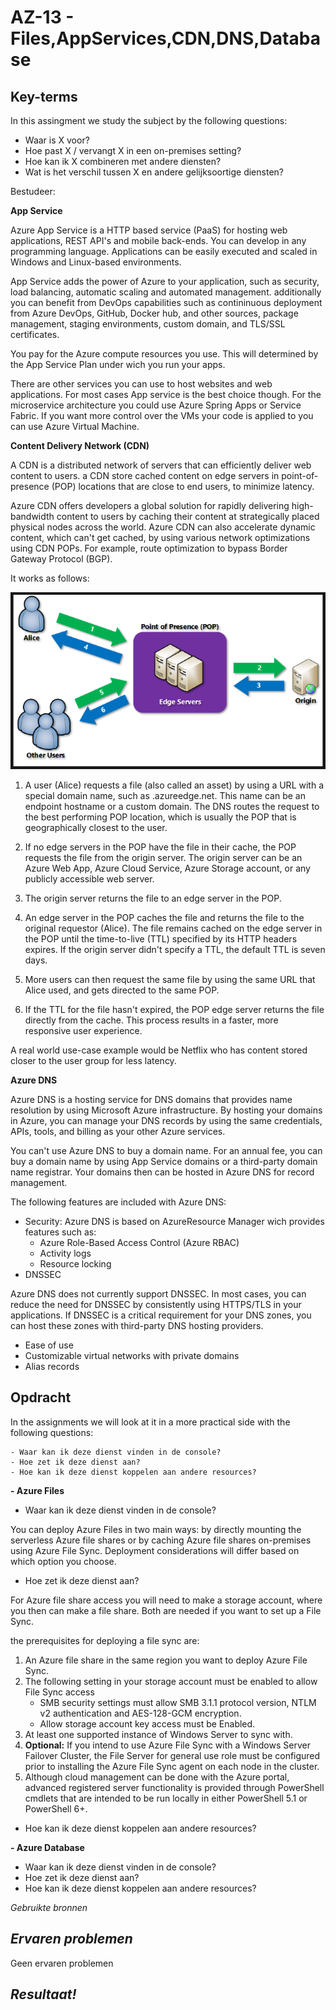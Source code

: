 **AZ-13 - Files,AppServices,CDN,DNS,Database**
===
**Key-terms**
---
In this assingment we study the subject by the following questions:

- Waar is X voor?
- Hoe past X / vervangt X in een on-premises setting?
- Hoe kan ik X combineren met andere diensten?
- Wat is het verschil tussen X en andere gelijksoortige diensten?

Bestudeer:

**App Service**

Azure App Service is a HTTP based service (PaaS) for hosting web applications, REST API's and mobile back-ends. You can develop in any programming language. Applications can be easily executed and scaled in Windows and Linux-based environments.

App Service adds the power of Azure to your application, such as security, load balancing, automatic scaling and automated management. additionally you can benefit from DevOps capabilities such as contininuous deployment from Azure DevOps, GitHub, Docker hub, and other sources, package management, staging environments, custom domain, and TLS/SSL certificates.

You pay for the Azure compute resources you use. This will determined by the App Service Plan under wich you run your apps.

There are other services you can use to host websites and web applications. For most cases App service is the best choice though. For the microservice architecture you could use Azure Spring Apps or Service Fabric. If you want more control over the VMs your code is applied to you can use Azure Virtual Machine. 

**Content Delivery Network (CDN)**

A CDN is a distributed network of servers that can efficiently deliver web content to users. a CDN store cached content on edge servers in point-of-presence (POP) locations that are close to end users, to minimize latency.

Azure CDN offers developers a global solution for rapidly delivering high-bandwidth content to users by caching their content at strategically placed physical nodes across the world. Azure CDN can also accelerate dynamic content, which can't get cached, by using various network optimizations using CDN POPs. For example, route optimization to bypass Border Gateway Protocol (BGP).

It works as follows:

![CDN](../../00_includes/AZ-13/CDN.png)

1. A user (Alice) requests a file (also called an asset) by using a URL with a special domain name, such as <endpoint name>.azureedge.net. This name can be an endpoint hostname or a custom domain. The DNS routes the request to the best performing POP location, which is usually the POP that is geographically closest to the user.

2. If no edge servers in the POP have the file in their cache, the POP requests the file from the origin server. The origin server can be an Azure Web App, Azure Cloud Service, Azure Storage account, or any publicly accessible web server.

3. The origin server returns the file to an edge server in the POP.

4. An edge server in the POP caches the file and returns the file to the original requestor (Alice). The file remains cached on the edge server in the POP until the time-to-live (TTL) specified by its HTTP headers expires. If the origin server didn't specify a TTL, the default TTL is seven days.

5. More users can then request the same file by using the same URL that Alice used, and gets directed to the same POP.

6. If the TTL for the file hasn't expired, the POP edge server returns the file directly from the cache. This process results in a faster, more responsive user experience.

A real world use-case example would be Netflix who has content stored closer to the user group for less latency.

**Azure DNS**

Azure DNS is a hosting service for DNS domains that provides name resolution by using Microsoft Azure infrastructure. By hosting your domains in Azure, you can manage your DNS records by using the same credentials, APIs, tools, and billing as your other Azure services.

You can't use Azure DNS to buy a domain name. For an annual fee, you can buy a domain name by using App Service domains or a third-party domain name registrar. Your domains then can be hosted in Azure DNS for record management.

The following features are included with Azure DNS:

- Security: Azure DNS is based on AzureResource Manager wich provides features such as:
    - Azure Role-Based Access Control (Azure RBAC)
    - Activity logs
    - Resource locking
- DNSSEC

Azure DNS does not currently support DNSSEC. In most cases, you can reduce the need for DNSSEC by consistently using HTTPS/TLS in your applications. If DNSSEC is a critical requirement for your DNS zones, you can host these zones with third-party DNS hosting providers.

- Ease of use
- Customizable virtual networks with private domains
- Alias records


**Opdracht**
---

In the assignments we will look at it in a more practical side with the following questions:

    - Waar kan ik deze dienst vinden in de console?
    - Hoe zet ik deze dienst aan?
    - Hoe kan ik deze dienst koppelen aan andere resources?

**- Azure Files**

- Waar kan ik deze dienst vinden in de console?

You can deploy Azure Files in two main ways: by directly mounting the serverless Azure file shares or by caching Azure file shares on-premises using Azure File Sync. Deployment considerations will differ based on which option you choose.

- Hoe zet ik deze dienst aan?

For Azure file share access you will need to make a storage account, where you then can make a file share. Both are needed if you want to set up a File Sync.

the prerequisites for deploying a file sync are:

1. An Azure file share in the same region you want to deploy Azure File Sync.
2. The following setting in your storage account must be enabled to allow File Sync access
    - SMB security settings must allow SMB 3.1.1 protocol version, NTLM v2 authentication and AES-128-GCM encryption.
    - Allow storage account key access must be Enabled.
3. At least one supported instance of Windows Server to sync with.
4. **Optional:** If you intend to use Azure File Sync with a Windows Server Failover Cluster, the File Server for general use role must be configured prior to installing the Azure File Sync agent on each node in the cluster. 
5. Although cloud management can be done with the Azure portal, advanced registered server functionality is provided through PowerShell cmdlets that are intended to be run locally in either PowerShell 5.1 or PowerShell 6+.

- Hoe kan ik deze dienst koppelen aan andere resources?



**- Azure Database**

- Waar kan ik deze dienst vinden in de console?
- Hoe zet ik deze dienst aan?
- Hoe kan ik deze dienst koppelen aan andere resources?



*Gebruikte bronnen*




*Ervaren problemen*
---

Geen ervaren problemen

*Resultaat!*
---

